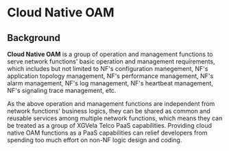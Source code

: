 # Cloud Native OAM

## Background

**Cloud Native OAM** is a group of operation and management functions to serve 
network functions' basic operation and management requirements, which includes 
but not limited to NF's configuration manegement, NF's application topology management, 
NF's performance management, NF's alarm management, NF's log management, NF's heartbeat
management, NF's signaling trace management, etc.



As the above operation and management functions are independent from network functions'
business logics, they can be shared as common and reusable services among multiple network 
functions, which means they can be treated as a group of XGVela Telco PaaS capabilities.
Providing cloud native OAM functions as a PaaS capabilities can relief developers from 
spending too much effort on non-NF logic design and coding.
